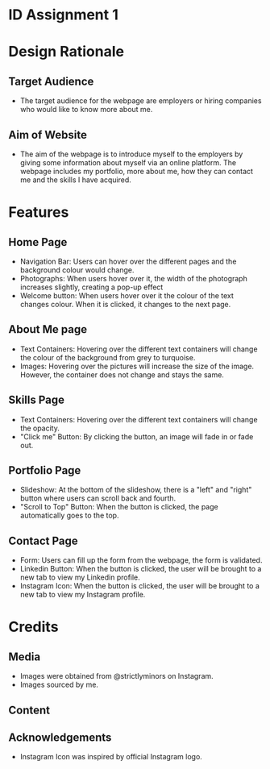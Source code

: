# ID Assignment 1 

# Design Rationale
## Target Audience
* The target audience for the webpage are employers or hiring companies who would like to know more about me.
## Aim of Website
* The aim of the webpage is to introduce myself to the employers by giving some information about myself via an online platform. The webpage includes my portfolio, more about me, how they can contact me and the skills I have acquired.

# Features
## Home Page
* Navigation Bar: Users can hover over the different pages and the background colour would change.
* Photographs: When users hover over it, the width of the photograph increases slightly, creating a pop-up effect
* Welcome button: When users hover over it the colour of the text changes colour. When it is clicked, it changes to the next page.

## About Me page
* Text Containers: Hovering over the different text containers will change the colour of the background from grey to turquoise.
* Images: Hovering over the pictures will increase the size of the image. However, the container does not change and stays the same.

## Skills Page
* Text Containers: Hovering over the different text containers will change the opacity.
* "Click me" Button: By clicking the button, an image will fade in or fade out.

## Portfolio Page
* Slideshow: At the bottom of the slideshow, there is a "left" and "right" button where users can scroll back and fourth.
* "Scroll to Top" Button: When the button is clicked, the page automatically goes to the top.

## Contact Page
* Form: Users can fill up the form from the webpage, the form is validated.
* Linkedin Button: When the button is clicked, the user will be brought to a new tab to view my Linkedin profile.
* Instagram Icon: When the button is clicked, the user will be brought to a new tab to view my Instagram profile.

# Credits
## Media
* Images were obtained from @strictlyminors on Instagram.
* Images sourced by me.
## Content
## Acknowledgements
* Instagram Icon was inspired by official Instagram logo.
